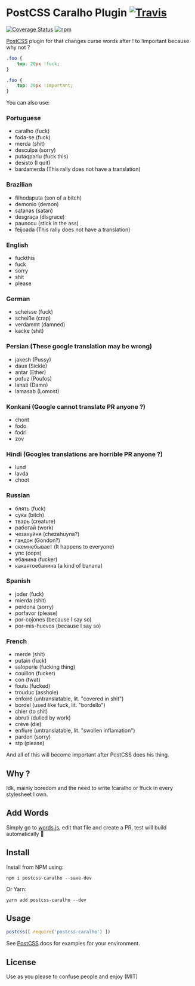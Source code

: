 # PostCSS Caralho Plugin [![Travis](https://travis-ci.org/SaraVieira/postcss-caralho.svg?branch=master)](https://travis-ci.org/SaraVieira/postcss-caralho)
[![Coverage Status](https://coveralls.io/repos/github/SaraVieira/postcss-caralho/badge.svg?branch=master)](https://coveralls.io/github/SaraVieira/postcss-caralho?branch=master)
[![npm](https://badge.fury.io/js/postcss-caralho.svg)](https://www.npmjs.com/package/postcss-caralho)

[PostCSS] plugin for that changes curse words after ! to !important because why not ?

[PostCSS]: https://github.com/postcss/postcss

```css
.foo {
    top: 20px !fuck;
}
```

```css
.foo {
    top: 20px !important;
}
```

You can also use:


### Portuguese
* caralho (fuck)
* foda-se (fuck)
* merda (shit)
* desculpa (sorry)
* putaqpariu (fuck this)
* desisto (I quit)
* bardamerda (This rally does not have a translation)

### Brazilian
* filhodaputa (son of a bitch)
* demonio (demon)
* satanas (satan)
* desgraça (disgrace)
* paunocu (stick in the ass)
* feijoada (This rally does not have a translation)

### English
* fuckthis
* fuck
* sorry
* shit
* please

### German
* scheisse (fuck)
* scheiße (crap)
* verdammt (damned)
* kacke (shit)

### Persian (These google translation may be wrong)
* jakesh (Pussy)
* daus (Sickle)
* antar (Ether)
* pofuz (Poufos)
* lanati (Damn)
* lamasab (Lomost)

### Konkani (Google cannot translate PR anyone ?)
* chont
* fodo
* fodri
* zov

### Hindi (Googles translations are horrible PR anyone ?)
* lund
* lavda
* choot

### Russian
* блять (fuck)
* сука (bitch)
* тварь (creature)
* работай (work)
* чезахуйня (chezahuyna?)
* гандон (Gondon?)
* скемнебывает (It happens to everyone)
* упс (oops)
* ебанина (fucker)
* какаятоебанина (a kind of banana)

### Spanish
* joder (fuck)
* mierda (shit)
* perdona (sorry)
* porfavor (please)
* por-cojones (because I say so)
* por-mis-huevos (because I say so)

### French
* merde (shit)
* putain (fuck)
* saloperie (fucking thing)
* couillon (fucker)
* con (twat)
* foutu (fucked)
* trouduc (asshole)
* enfoiré (untranslatable, lit. "covered in shit")
* bordel (used like fuck, lit. "bordello")
* chier (to shit)
* abruti (dulled by work)
* crève (die)
* enflure (untranslatable, lit. "swollen inflamation")
* pardon (sorry)
* stp (please)

And all of this will become important after PostCSS does his thing.

## Why ?

Idk, mainly boredom and the need to write !caralho or !fuck in every stylesheet I own.

## Add Words

Simply go to [words.js](https://github.com/SaraVieira/postcss-caralho/blob/master/words.js), edit that file and create a PR, test will build automatically 🎉

## Install

Install from NPM using:

```
npm i postcss-caralho --save-dev
```

Or Yarn:

```
yarn add postcss-caralho --dev
```

## Usage

```js
postcss([ require('postcss-caralho') ])
```

See [PostCSS] docs for examples for your environment.


## License

Use as you please to confuse people and enjoy (MIT)
